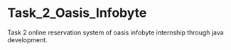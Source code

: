 # Task_2_Oasis_Infobyte
Task 2 online reservation system of oasis infobyte internship through java development.
